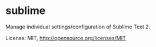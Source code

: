 sublime
=======

Manage individual settings/configuration of Sublime Text 2.

License: MIT, http://opensource.org/licenses/MIT
